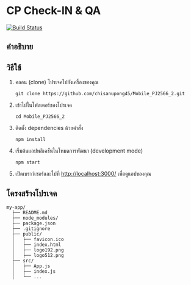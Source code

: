 # CP Check-IN & QA

[![Build Status](https://travis-ci.org/chisanupong45/Mobile_PJ2566_2.svg?branch=master)](https://travis-ci.org/chisanupong45/Mobile_PJ2566_2)

## คำอธิบาย


## วิธีใช้
1. คลอน (clone) โปรเจคไปยังเครื่องของคุณ
   ```
   git clone https://github.com/chisanupong45/Mobile_PJ2566_2.git
   ```
2. เข้าไปในโฟลเดอร์ของโปรเจค
   ```
   cd Mobile_PJ2566_2
   ```
3. ติดตั้ง dependencies ด้วยคำสั่ง
   ```
   npm install
   ```
4. เริ่มต้นแอปพลิเคชันในโหมดการพัฒนา (development mode)
   ```
   npm start
   ```
5. เปิดเบราว์เซอร์และไปที่ [http://localhost:3000/](http://localhost:3000/) เพื่อดูแอปของคุณ

## โครงสร้างโปรเจค
```
my-app/
  ├── README.md
  ├── node_modules/
  ├── package.json
  ├── .gitignore
  ├── public/
  │   ├── favicon.ico
  │   ├── index.html
  │   ├── logo192.png
  │   ├── logo512.png
  ├── src/
  │   ├── App.js
  │   ├── index.js
  │   └── ...
```
